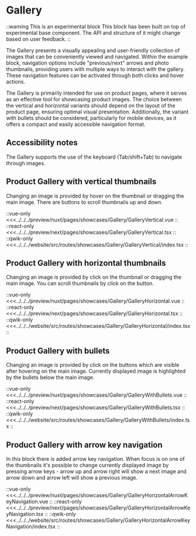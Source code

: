 # Gallery

::warning This is an experimental block
This block has been built on top of experimental base component. The API and structure of it might change based on user feedback.
::

The Gallery presents a visually appealing and user-friendly collection of images that can be conveniently viewed and navigated. Within the example block, navigation options include "previous/next" arrows and photo thumbnails, providing users with multiple ways to interact with the gallery. These navigation features can be activated through both clicks and hover actions.

The Gallery is primarily intended for use on product pages, where it serves as an effective tool for showcasing product images. The choice between the vertical and horizontal variants should depend on the layout of the product page, ensuring optimal visual presentation. Additionally, the variant with bullets should be considered, particularly for mobile devices, as it offers a compact and easily accessible navigation format.

## Accessibility notes

The Gallery supports the use of the keyboard (Tab/shift+Tab) to navigate through images.

## Product Gallery with vertical thumbnails

Changing an image is provided by hover on the thumbnail or dragging the main image. There are buttons to scroll thumbnails up and down.

<Showcase showcase-name="Gallery/GalleryVertical" style="min-height:700px">

::vue-only
<<<../../../preview/nuxt/pages/showcases/Gallery/GalleryVertical.vue
::
::react-only
<<<../../../preview/next/pages/showcases/Gallery/GalleryVertical.tsx
::
::qwik-only
<<<../../../website/src/routes/showcases/Gallery/GalleryVertical/index.tsx
::

</Showcase>

## Product Gallery with horizontal thumbnails

Changing an image is provided by click on the thumbnail or dragging the main image. You can scroll thumbnails by click on the button.

<Showcase showcase-name="Gallery/GalleryHorizontal" style="min-height:700px">

::vue-only
<<<../../../preview/nuxt/pages/showcases/Gallery/GalleryHorizontal.vue
::
::react-only
<<<../../../preview/next/pages/showcases/Gallery/GalleryHorizontal.tsx
::
::qwik-only
<<<../../../website/src/routes/showcases/Gallery/GalleryHorizontal/index.tsx
::

</Showcase>

## Product Gallery with bullets

Changing an image is provided by click on the buttons which are visible after hovering on the main image. Currently displayed image is highlighted by the bullets below the main image.

<Showcase showcase-name="Gallery/GalleryWithBullets" style="min-height:700px">

::vue-only
<<<../../../preview/nuxt/pages/showcases/Gallery/GalleryWithBullets.vue
::
::react-only
<<<../../../preview/next/pages/showcases/Gallery/GalleryWithBullets.tsx
::
::qwik-only
<<<../../../website/src/routes/showcases/Gallery/GalleryWithBullets/index.tsx
::

</Showcase>

## Product Gallery with arrow key navigation

In this block there is added arrow key navigation. When focus is on one of the thumbnails it's possible to change currently displayed image by pressing arrow keys - arrow up and arrow right will show a next image and arrow down and arrow left will show a previous image.

<Showcase showcase-name="Gallery/GalleryHorizontalArrowKeyNavigation" style="min-height:700px">

::vue-only
<<<../../../preview/nuxt/pages/showcases/Gallery/GalleryHorizontalArrowKeyNavigation.vue
::
::react-only
<<<../../../preview/next/pages/showcases/Gallery/GalleryHorizontalArrowKeyNavigation.tsx
::
::qwik-only
<<<../../../website/src/routes/showcases/Gallery/GalleryHorizontalArrowKeyNavigation/index.tsx
::

</Showcase>

